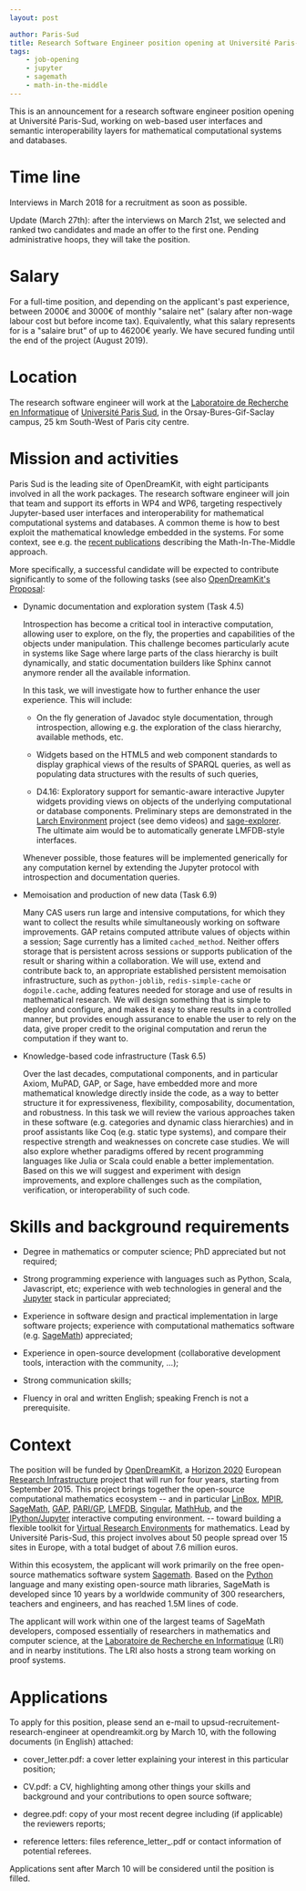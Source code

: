 ```yaml
---
layout: post

author: Paris-Sud
title: Research Software Engineer position opening at Université Paris-Sud (tentativelly filled)
tags:
    - job-opening
    - jupyter
    - sagemath
    - math-in-the-middle
---
```


This is an announcement for a research software engineer position
opening at Université Paris-Sud, working on web-based user interfaces
and semantic interoperability layers for mathematical computational
systems and databases.

# Time line

Interviews in March 2018 for a recruitment as soon as possible.

Update (March 27th): after the interviews on March 21st, we selected
and ranked two candidates and made an offer to the first one. Pending
administrative hoops, they will take the position.

# Salary

For a full-time position, and depending on the applicant's past
experience, between 2000€ and 3000€ of monthly "salaire net" (salary
after non-wage labour cost but before income tax). Equivalently, what
this salary represents for is a "salaire brut" of up to 46200€ yearly.
We have secured funding until the end of the project (August 2019).

# Location

The research software engineer will work at the
[Laboratoire de Recherche en Informatique](http://www.lri.fr) of
[Université Paris Sud](http://www.u-psud.fr), in the
Orsay-Bures-Gif-Saclay campus, 25 km South-West of Paris city centre.

# Mission and activities

Paris Sud is the leading site of OpenDreamKit, with eight participants
involved in all the work packages. The research software engineer will
join that team and support its efforts in WP4 and WP6, targeting
respectively Jupyter-based user interfaces and interoperability for
mathematical computational systems and databases. A common theme is how
to best exploit the mathematical knowledge embedded in the systems.
For some context, see e.g. the [recent
publications](http://opendreamkit.org/2017/10/15/WP6-Usecase/) describing
the Math-In-The-Middle approach.

More specifically, a successful candidate will be expected to
contribute significantly to some of the following tasks (see also
[OpenDreamKit's Proposal](https://github.com/OpenDreamKit/OpenDreamKit/raw/master/Proposal/proposal-www.pdf):

- Dynamic documentation and exploration system (Task 4.5)

  Introspection has become a critical tool in interactive computation,
  allowing user to explore, on the fly, the properties and
  capabilities of the objects under manipulation. This challenge
  becomes particularly acute in systems like Sage where large parts of
  the class hierarchy is built dynamically, and static documentation
  builders like Sphinx cannot anymore render all the available
  information.

  In this task, we will investigate how to further enhance the user
  experience. This will include:

  - On the fly generation of Javadoc style documentation, through
    introspection, allowing e.g. the exploration of the class
    hierarchy, available methods, etc.

  - Widgets based on the HTML5 and web component standards to display
    graphical views of the results of SPARQL queries, as well as populating data
    structures with the results of such queries,

  - D4.16: Exploratory support for semantic-aware interactive Jupyter widgets
    providing views on objects of the underlying computational or
    database components. Preliminary steps are demonstrated in the
    [Larch Environment](http://www.larchenvironment.com/) project (see
    demo videos) and
    [sage-explorer](https://github.com/jbandlow/sage-explorer). The
    ultimate aim would be to automatically generate LMFDB-style
    interfaces.

  Whenever possible, those features will be implemented generically
  for any computation kernel by extending the Jupyter protocol with
  introspection and documentation queries.

- Memoisation and production of new data (Task 6.9)

  Many CAS users run large and intensive computations, for which they
  want to collect the results while simultaneously working on software
  improvements. GAP retains computed attribute values of objects
  within a session; Sage currently has a limited `cached_method`.
  Neither offers storage that is persistent across sessions or
  supports publication of the result or sharing within a
  collaboration. We will use, extend and contribute back to, an
  appropriate established persistent memoisation infrastructure, such
  as `python-joblib`, `redis-simple-cache` or `dogpile.cache`, adding
  features needed for storage and use of results in mathematical
  research. We will design something that is simple to deploy and
  configure, and makes it easy to share results in a controlled
  manner, but provides enough assurance to enable the user to rely on
  the data, give proper credit to the original computation and rerun
  the computation if they want to.

- Knowledge-based code infrastructure (Task 6.5)

  Over the last decades, computational components, and in particular
  Axiom, MuPAD, GAP, or Sage, have embedded more and more
  mathematical knowledge directly inside the code, as a way to better
  structure it for expressiveness, flexibility, composability,
  documentation, and robustness. In this task we will review the
  various approaches taken in these software (e.g. categories and
  dynamic class hierarchies) and in proof assistants like Coq
  (e.g. static type systems), and compare their respective strength
  and weaknesses on concrete case studies. We will also explore
  whether paradigms offered by recent programming languages like Julia
  or Scala could enable a better implementation. Based on this we will
  suggest and experiment with design improvements, and explore
  challenges such as the compilation, verification, or
  interoperability of such code.

# Skills and background requirements

- Degree in mathematics or computer science; PhD appreciated but not required;

- Strong programming experience with languages such as Python, Scala,
  Javascript, etc; experience with web technologies in general and the
  [Jupyter](http://jupyter.org/) stack in particular appreciated;

- Experience in software design and practical implementation in large
  software projects; experience with computational mathematics
  software (e.g. [SageMath](http://sagemath.org)) appreciated;

- Experience in open-source development (collaborative development
  tools, interaction with the community, ...);

- Strong communication skills;

- Fluency in oral and written English; speaking French is not a
  prerequisite.

# Context

The position will be funded by
[OpenDreamKit](http://opendreamkit.org), a
[Horizon 2020](https://ec.europa.eu/programmes/horizon2020/)
European [Research Infrastructure](https://ec.europa.eu/programmes/horizon2020/en/h2020-section/european-research-infrastructures-including-e-infrastructures)
project that will run for four years, starting from September
2015. This project brings together the open-source computational
mathematics ecosystem -- and in particular
[LinBox](http://linalg.org/),
[MPIR](http://mpir.org),
[SageMath](http://sagemath.org/),
[GAP](http://www.gap-system.org/),
[PARI/GP](http://pari.math.u-bordeaux.fr/),
[LMFDB](http://lmfdb.org/),
[Singular](http://www.singular.uni-kl.de/),
[MathHub](https://mathhub.info/),
and the
[IPython/Jupyter](http://jupyter.org/) interactive computing
environment.
-- toward building a
flexible toolkit for
[Virtual Research Environments](http://www.2020-horizon.com/e-Infrastructures-for-virtual-research-environments-%28VRE%29-i1490.html)
for mathematics. Lead by Université Paris-Sud, this project involves
about 50 people spread over 15 sites in Europe, with a total budget of
about 7.6 million euros.

Within this ecosystem, the applicant will work primarily on the free
open-source mathematics software system
[Sagemath](http://sagemath.org). Based on the
[Python](http://www.python.org) language and many existing open-source
math libraries, SageMath is developed since 10 years by a worldwide
community of 300 researchers, teachers and engineers, and has reached
1.5M lines of code.

The applicant will work within one of the largest teams of SageMath
developers, composed essentially of researchers in mathematics and
computer science, at the [Laboratoire de Recherche en
Informatique](http://www.lri.fr/) (LRI) and in nearby institutions.
The LRI also hosts a strong team working on proof systems.

# Applications

To apply for this position, please send an e-mail to
upsud-recruitement-research-engineer at opendreamkit.org
by March 10, with the following documents (in English) attached:

- cover_letter.pdf: a cover letter explaining your interest in this particular position;

- CV.pdf: a CV, highlighting among other things your skills and
  background and your contributions to open source software;

- degree.pdf: copy of your most recent degree including (if
  applicable) the reviewers reports;

- reference letters: files reference_letter_<contactname>.pdf or contact information of potential referees.

Applications sent after March 10 will be considered until the
position is filled.

